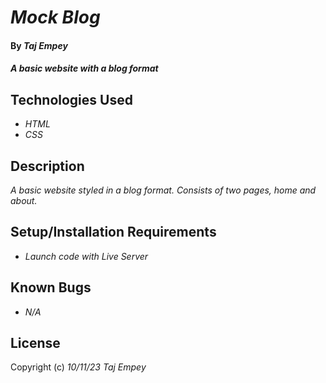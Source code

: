 # _Mock Blog_

#### By _**Taj Empey**_

#### _A basic website with a blog format_

## Technologies Used

* _HTML_
* _CSS_

## Description

_A basic website styled in a blog format.  Consists of two pages, home and about._

## Setup/Installation Requirements

* _Launch code with Live Server_

## Known Bugs

* _N/A_

## License

Copyright (c) _10/11/23_ _Taj Empey_

